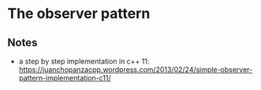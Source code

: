 # The observer pattern

## Notes

- a step by step implementation in c++ 11: <https://juanchopanzacpp.wordpress.com/2013/02/24/simple-observer-pattern-implementation-c11/>
